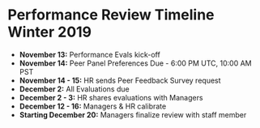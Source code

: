 # Performance Review Timeline Winter 2019

* **November 13:** Performance Evals kick-off 
* **November 14:** Peer Panel Preferences Due - 6:00 PM UTC, 10:00 AM PST 
* **November 14 - 15:** HR sends Peer Feedback Survey request 
* **December 2:** All Evaluations due 
* **December 2 - 3:** HR shares evaluations with Managers
* **December 12 - 16:** Managers & HR calibrate 
* **Starting December 20:** Managers finalize review with staff member  
